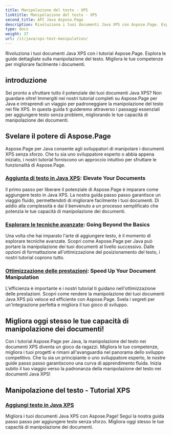 ```yaml
---
title: Manipolazione del testo - XPS
linktitle: Manipolazione del testo - XPS
second_title: API Java Aspose.Page
description: Rivoluziona i tuoi documenti Java XPS con Aspose.Page. Esplora le guide dettagliate sulla manipolazione del testo. Migliora le tue competenze per migliorare facilmente i documenti.
type: docs
weight: 37
url: /it/java/xps-text-manipulation/
---
```


Rivoluziona i tuoi documenti Java XPS con i tutorial Aspose.Page. Esplora le guide dettagliate sulla manipolazione del testo. Migliora le tue competenze per migliorare facilmente i documenti.

## introduzione

Sei pronto a sfruttare tutto il potenziale dei tuoi documenti Java XPS? Non guardare oltre! Immergiti nei nostri tutorial completi su Aspose.Page per Java e intraprendi un viaggio per padroneggiare la manipolazione del testo nei file XPS. In questa guida ti guideremo attraverso i passaggi essenziali per aggiungere testo senza problemi, migliorando le tue capacità di manipolazione dei documenti.

## Svelare il potere di Aspose.Page

Aspose.Page per Java consente agli sviluppatori di manipolare i documenti XPS senza sforzo. Che tu sia uno sviluppatore esperto o abbia appena iniziato, i nostri tutorial forniscono un approccio intuitivo per sfruttare le funzionalità di Aspose.Page.

### [Aggiunta di testo in Java XPS](./add-text/): Elevate Your Documents

Il primo passo per liberare il potenziale di Aspose.Page è imparare come aggiungere testo in Java XPS. La nostra guida passo passo garantisce un viaggio fluido, permettendoti di migliorare facilmente i tuoi documenti. Dì addio alla complessità e dai il benvenuto a un processo semplificato che potenzia le tue capacità di manipolazione dei documenti.

### [Esplorare le tecniche avanzate](#): Going Beyond the Basics

Una volta che hai imparato l'arte di aggiungere testo, è il momento di esplorare tecniche avanzate. Scopri come Aspose.Page per Java può portare la manipolazione dei tuoi documenti al livello successivo. Dalle opzioni di formattazione all'ottimizzazione del posizionamento del testo, i nostri tutorial coprono tutto.

### [Ottimizzazione delle prestazioni](#): Speed Up Your Document Manipulation

L'efficienza è importante e i nostri tutorial ti guidano nell'ottimizzazione delle prestazioni. Scopri come rendere la manipolazione dei tuoi documenti Java XPS più veloce ed efficiente con Aspose.Page. Svela i segreti per un'integrazione perfetta e migliora il tuo gioco di sviluppo.

## Migliora oggi stesso le tue capacità di manipolazione dei documenti!

Con i tutorial Aspose.Page per Java, la manipolazione del testo nei documenti XPS diventa un gioco da ragazzi. Migliora le tue competenze, migliora i tuoi progetti e rimani all'avanguardia nel panorama dello sviluppo competitivo. Che tu sia un principiante o uno sviluppatore esperto, le nostre guide passo passo garantiscono una curva di apprendimento fluida. Inizia subito il tuo viaggio verso la padronanza della manipolazione del testo nei documenti Java XPS!
## Manipolazione del testo - Tutorial XPS
### [Aggiungi testo in Java XPS](./add-text/)
Migliora i tuoi documenti Java XPS con Aspose.Page! Segui la nostra guida passo passo per aggiungere testo senza sforzo. Migliora oggi stesso le tue capacità di manipolazione dei documenti.